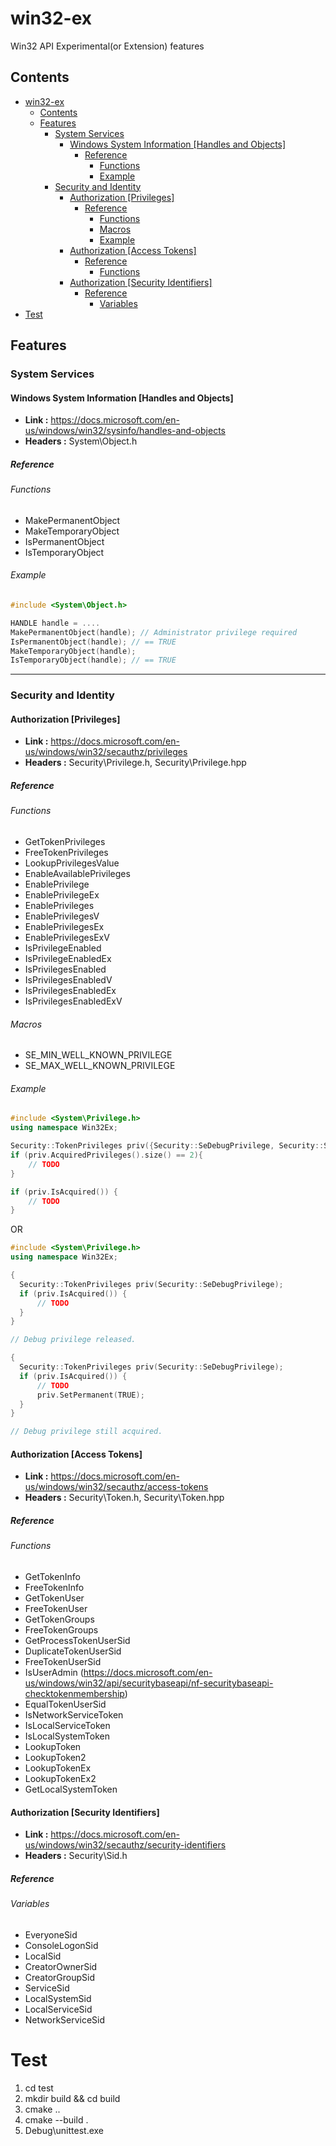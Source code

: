 # win32-ex

Win32 API Experimental(or Extension) features

## Contents
- [win32-ex](#win32-ex)
  - [Contents](#contents)
  - [Features](#features)
    - [System Services](#system-services)
      - [Windows System Information [Handles and Objects]](#windows-system-information-handles-and-objects)
        - [Reference](#reference)
          - [Functions](#functions)
          - [Example](#example)
    - [Security and Identity](#security-and-identity)
      - [Authorization [Privileges]](#authorization-privileges)
        - [Reference](#reference-1)
          - [Functions](#functions-1)
          - [Macros](#macros)
          - [Example](#example-1)
      - [Authorization [Access Tokens]](#authorization-access-tokens)
        - [Reference](#reference-2)
          - [Functions](#functions-2)
      - [Authorization [Security Identifiers]](#authorization-security-identifiers)
        - [Reference](#reference-3)
          - [Variables](#variables)
- [Test](#test)

## Features
### System Services
####  Windows System Information [Handles and Objects]
- **Link :** https://docs.microsoft.com/en-us/windows/win32/sysinfo/handles-and-objects
- **Headers :** System\Object.h
##### Reference
###### Functions
- MakePermanentObject
- MakeTemporaryObject
- IsPermanentObject
- IsTemporaryObject

###### Example
```C
#include <System\Object.h>

HANDLE handle = ....
MakePermanentObject(handle); // Administrator privilege required
IsPermanentObject(handle); // == TRUE
MakeTemporaryObject(handle);
IsTemporaryObject(handle); // == TRUE
```
---

### Security and Identity

#### Authorization [Privileges]
- **Link :** https://docs.microsoft.com/en-us/windows/win32/secauthz/privileges
- **Headers :** Security\Privilege.h, Security\Privilege.hpp

##### Reference
###### Functions
- GetTokenPrivileges
- FreeTokenPrivileges
- LookupPrivilegesValue
- EnableAvailablePrivileges
- EnablePrivilege
- EnablePrivilegeEx
- EnablePrivileges
- EnablePrivilegesV
- EnablePrivilegesEx
- EnablePrivilegesExV
- IsPrivilegeEnabled
- IsPrivilegeEnabledEx
- IsPrivilegesEnabled
- IsPrivilegesEnabledV
- IsPrivilegesEnabledEx
- IsPrivilegesEnabledExV

###### Macros
- SE_MIN_WELL_KNOWN_PRIVILEGE
- SE_MAX_WELL_KNOWN_PRIVILEGE

###### Example
```C++
#include <System\Privilege.h>
using namespace Win32Ex;

Security::TokenPrivileges priv({Security::SeDebugPrivilege, Security::SeShutdownPrivilege});
if (priv.AcquiredPrivileges().size() == 2){
    // TODO
}

if (priv.IsAcquired()) {
    // TODO
}
```

OR

```C++
#include <System\Privilege.h>
using namespace Win32Ex;

{
  Security::TokenPrivileges priv(Security::SeDebugPrivilege);
  if (priv.IsAcquired()) {
      // TODO
  }
}

// Debug privilege released.

{
  Security::TokenPrivileges priv(Security::SeDebugPrivilege);
  if (priv.IsAcquired()) {
      // TODO
      priv.SetPermanent(TRUE);
  }
}

// Debug privilege still acquired.

```

#### Authorization [Access Tokens]
- **Link :** https://docs.microsoft.com/en-us/windows/win32/secauthz/access-tokens
- **Headers :** Security\Token.h, Security\Token.hpp
##### Reference
###### Functions
- GetTokenInfo
- FreeTokenInfo
- GetTokenUser
- FreeTokenUser
- GetTokenGroups
- FreeTokenGroups
- GetProcessTokenUserSid
- DuplicateTokenUserSid
- FreeTokenUserSid
- IsUserAdmin (https://docs.microsoft.com/en-us/windows/win32/api/securitybaseapi/nf-securitybaseapi-checktokenmembership)
- EqualTokenUserSid
- IsNetworkServiceToken
- IsLocalServiceToken
- IsLocalSystemToken
- LookupToken
- LookupToken2
- LookupTokenEx
- LookupTokenEx2
- GetLocalSystemToken

#### Authorization [Security Identifiers]
- **Link :** https://docs.microsoft.com/en-us/windows/win32/secauthz/security-identifiers
- **Headers :** Security\Sid.h

##### Reference
###### Variables
- EveryoneSid
- ConsoleLogonSid
- LocalSid
- CreatorOwnerSid
- CreatorGroupSid
- ServiceSid
- LocalSystemSid
- LocalServiceSid
- NetworkServiceSid

# Test
1. cd test
2. mkdir build && cd build
3. cmake ..
4. cmake --build .
5. Debug\unittest.exe
